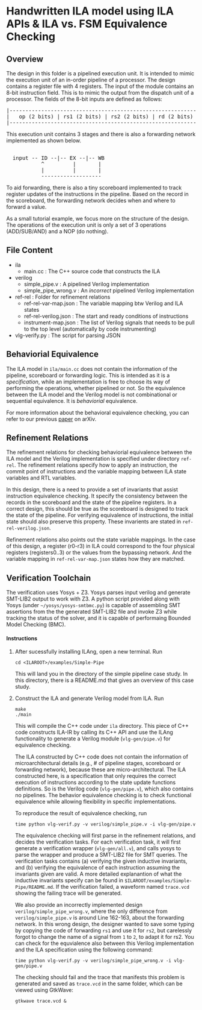 
Handwritten ILA model using ILA APIs & ILA vs. FSM Equivalence Checking
=====================================================================


Overview
--------------

The design in this folder is a pipelined execution unit. 
It is intended to mimic the execution unit of an in-order pipeline 
of a processor. The design contains a register file with 4 registers.
The input of the module contains an 8-bit instruction field. This
is to mimic the output from the dispatch unit of a processor. 
The fields of the 8-bit inputs are defined as follows:

<pre>
|------------------------------------------------------------|
|   op (2 bits) | rs1 (2 bits) | rs2 (2 bits) | rd (2 bits)  |
|------------------------------------------------------------|
</pre>

This execution unit contains 3 stages and there is also 
a forwarding network implemented as shown below.

<pre>                                    
  input -- ID --|-- EX --|-- WB         
           ^         |       |          
           |         |       |          
           -------------------                                                  
</pre>

To aid forwarding, there is also a tiny scoreboard implemented
to track register updates of the instructions in the pipeline. 
Based on the record in the scoreboard, the forwarding network 
decides when and where to forward a value.

As a small tutorial example, we focus more on the structure 
of the design. The operations of the execution unit is 
only a set of 3 operations (ADD/SUB/AND) and a NOP (do nothing). 


File Content
----------------

* ila                      
    * main.cc              : The C++ source code that constructs the ILA
* verilog
    * simple_pipe.v        : A pipelined Verilog implementation
    * simple_pipe_wrong.v  : An _incorrect_ pipelined Verilog implementation
* ref-rel                  : Folder for refinement relations
    * ref-rel-var-map.json : The variable mapping btw Verilog and ILA states
    * ref-rel-verilog.json : The start and ready conditions of instructions
    * instrument-map.json  : The list of Verilog signals that needs to be pull to the top level (automatically by code instrumenting)
* vlg-verify.py : The script for parsing JSON 


Behaviorial Equivalence
-------------------------
The ILA model in `ila/main.cc` does not contain the information of
the pipeline, scoreboard or forwarding logic. This is intended 
as it is a _specification_, while an implementation is free to choose 
its way of performing the operations, whether pipelined or not. So 
the equivalence between the ILA model and the Verilog model is not 
combinational or sequential equivalence. It is _behaviorial_ equivalence.

For more information about the behavioral equivalence checking, you can 
refer to our previous [paper](https://arxiv.org/abs/1801.01114) on arXiv.

Refinement Relations
--------------------
The refinement relations for checking behaviorial equivalence between
the ILA model and the Verilog implementation is specified under directory
`ref-rel`. The refinement relations specify how to apply an instruction,
the commit point of instructions and the variable mapping between ILA state
variables and RTL variables.

In this design, there is a need to provide a set of invariants that assist
instruction equivalence checking. It specify the consistency between the
records in the scoreboard and the state of the pipeline registers. In a correct
design, this should be true as the scoreboard is designed to track the state of the
pipeline. For verifying equivalence of instructions, the initial state should
also preserve this property. These invarients are stated in `ref-rel-verilog.json`.

Refinement relations also points out the state variable mappings. In the case of 
this design, a register (r0-r3) in ILA could correspond to the four physical registers 
(registers0..3) or the values from the bypassing network. And the variable mapping
in `ref-rel-var-map.json` states how they are matched.


Verification Toolchain
----------------------

The verification uses Yosys + Z3. Yosys parses input verilog and generate 
SMT-LIB2 output to work with Z3. A python script provided along with Yosys 
(under `~/yosys/yosys-smtbmc.py`) is capable of assembling SMT assertions 
from the the generated SMT-LIB2 file and invoke Z3 while tracking the status
of the solver, and it is capable of performaing Bounded Model Checking (BMC).




#### Instructions ####

   1. After sucessfully installing ILAng, open a new terminal. Run  
      ```
      cd <ILAROOT>/examples/Simple-Pipe
      ```
        
      This will land you in the directory of the simple pipeline case study.
      In this directory, there is a README.md that gives an overview of this case
      study. 


   2. Construct the ILA and generate Verilog model from ILA. Run
      ```
      make
      ./main
      ```
      
      This will compile the C++ code under `ila` directory. This piece
      of C++ code constructs ILA-IR by calling its C++ API and use the
      ILAng functionality to generate a Verilog module (`vlg-gen/pipe.v`) 
      for equivalence checking.

      The ILA constructed by C++ code does not contain the 
      information of microarchitectural details (e.g., # of pipeline stages,
      scoreboard or forwarding network), because these are micro-architectural.
      The ILA constructed here, is a specification that only requires
      the correct execution of instructions according to the state update
      functions definitions. So is the Verilog code (`vlg-gen/pipe.v`),
      which also contains no pipelines. The behavior equivalence checking
      is to check functional equivalence while allowing flexibility in 
      specific implementations.
      
      To reproduce the result of equivalence checking, run
      ```
      time python vlg-verif.py -v verilog/simple_pipe.v -i vlg-gen/pipe.v
      ```
      
      The equivalence checking will first parse in the refinement relations,
      and decides the verification tasks. For each verification task, it
      will first generate a verification wrapper (`vlg-gen/all.v`), and calls
      yosys to parse the wrapper and produce a SMT-LIB2 file for SMT queries.
      The verification tasks contains (a) verifying the given inductive invariants,
      and (b) verifying the equivalence of each instruction assuming the invariants
      given are valid. A more detailed explanantion of what the inductive
      invariants specify can be found in `$ILAROOT/examples/Simple-Pipe/README.md`.
      If the verification failed, a waveform named `trace.vcd` showing the failing
      trace will be generated.
      
      We also provide an incorrectly implemented design `verilog/simple_pipe_wrong.v`,
      where the only difference from `verilog/simple_pipe.v` is around Line 162-163,
      about the forwarding network. In this wrong design, the designer wanted to 
      save some typing by copying the code of forwarding `rs1` and use it for 
      `rs2`, but carelessly forgot to change the name of a signal from `1` to `2`, to 
      adapt it for rs2. You can check for the equvialence also between this Verilog
      implementation and the ILA specification using the following command:
      ```
      time python vlg-verif.py -v verilog/simple_pipe_wrong.v -i vlg-gen/pipe.v      
      ```

      The checking should fail and the trace that manifests this problem is generated and
      saved as `trace.vcd` in the same folder, which can be viewed using GtkWave:
      ```
      gtkwave trace.vcd &
      ```
      
